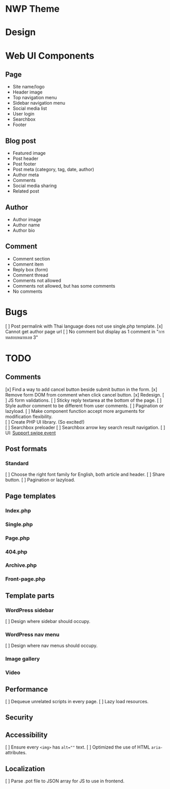 # NWP Theme
# Design

# Web UI Components
## Page
* Site name/logo
* Header image
* Top navigation menu
* Sidebar navigation menu
* Social media list
* User login
* Searchbox
* Footer

## Blog post
* Featured image
* Post header
* Post footer
* Post meta (category, tag, date, author)
* Author meta
* Comments
* Social media sharing
* Related post

## Author
* Author image
* Author name
* Author bio

## Comment
* Comment section
* Comment item
* Reply box (form)
* Comment thread
* Comments not allowed
* Comments not allowed, but has some comments
* No comments

# Bugs
[ ] Post permalink with Thai language does not use single.php template.
[x] Cannot get author page url
[ ] No comment but display as 1 comment in "การทดสอบหมายเลข 3"

# TODO
## Comments
[x] Find a way to add cancel button beside submit button in the form.
[x] Remove form DOM from comment when click cancel button.
[x] Redesign.
[ ] JS form validations.
[ ] Sticky reply textarea at the bottom of the page.
[ ] Style author comment to be different from user comments.
[ ] Pagination or lazyload.
[ ] Make component function accept more arguments for modification flexibility.  
[ ] Create PHP UI library. (So excited!)  
[ ] Searchbox preloader
[ ] Searchbox arrow key search result navigation.
[ ] UI: [Support swipe event](https://stackoverflow.com/questions/2264072/detect-a-finger-swipe-through-javascript-on-the-iphone-and-android)

## Post formats
### Standard
[ ] Choose the right font family for English, both article and header.
[ ] Share button.
[ ] Pagination or lazyload.

## Page templates
### Index.php

### Single.php

### Page.php

### 404.php

### Archive.php

### Front-page.php

## Template parts
### WordPress sidebar
[ ] Design where sidebar should occupy.

### WordPress nav menu
[ ] Design where nav menus should occupy.

### Image gallery


### Video


## Performance
[ ] Dequeue unrelated scripts in every page.
[ ] Lazy load resources.

## Security


## Accessibility
[ ] Ensure every `<img>` has `alt=""` text.
[ ] Optimized the use of HTML `aria-` attributes.

## Localization
[ ] Parse .pot file to JSON array for JS to use in frontend.
